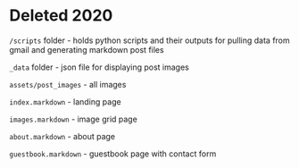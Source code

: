 # Deleted 2020

`/scripts` folder - holds python scripts and their outputs for pulling data from gmail and generating markdown post files

`_data` folder - json file for displaying post images

`assets/post_images` - all images

`index.markdown` - landing page

`images.markdown` - image grid page

`about.markdown` - about page

`guestbook.markdown` - guestbook page with contact form